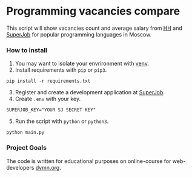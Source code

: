# Programming vacancies compare

This script will show vacancies count and average salary from [HH](https://hh.ru) and [SuperJob](https://superjob.ru) for popular programming languages in Moscow.

### How to install

1. You may want to isolate your envrironment with [venv](https://docs.python.org/3/library/venv.html).
2. Install requirements with `pip` or `pip3`.
```
pip install -r requirements.txt
```
3. Register and create a development application at [SuperJob](https://api.superjob.ru/).
4. Create `.env` with your key.
```
SUPERJOB_KEY="YOUR SJ SECRET KEY"
```
5. Run the script with `python` or `python3`.
```
python main.py
```

### Project Goals

The code is written for educational purposes on online-course for web-developers [dvmn.org](https://dvmn.org/).